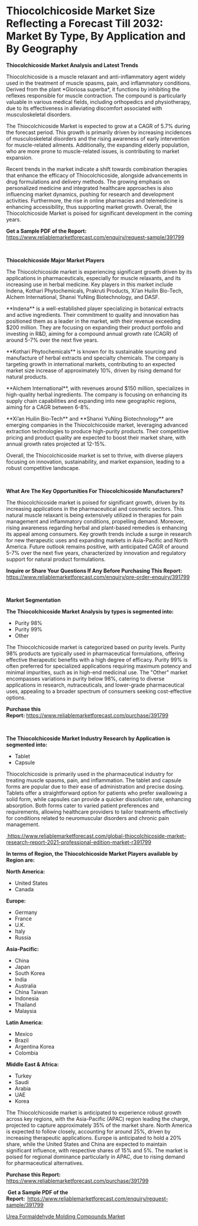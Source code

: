 <p><h1>Thiocolchicoside Market Size Reflecting a Forecast Till 2032: Market By Type, By Application and By Geography</h1></p><p><strong>Thiocolchicoside Market Analysis and Latest Trends</strong></p>
<p><p>Thiocolchicoside is a muscle relaxant and anti-inflammatory agent widely used in the treatment of muscle spasms, pain, and inflammatory conditions. Derived from the plant *Gloriosa superba*, it functions by inhibiting the reflexes responsible for muscle contraction. The compound is particularly valuable in various medical fields, including orthopedics and physiotherapy, due to its effectiveness in alleviating discomfort associated with musculoskeletal disorders.</p><p>The Thiocolchicoside Market is expected to grow at a CAGR of 5.7% during the forecast period. This growth is primarily driven by increasing incidences of musculoskeletal disorders and the rising awareness of early intervention for muscle-related ailments. Additionally, the expanding elderly population, who are more prone to muscle-related issues, is contributing to market expansion.</p><p>Recent trends in the market indicate a shift towards combination therapies that enhance the efficacy of Thiocolchicoside, alongside advancements in drug formulations and delivery methods. The growing emphasis on personalized medicine and integrated healthcare approaches is also influencing market dynamics, pushing for research and development activities. Furthermore, the rise in online pharmacies and telemedicine is enhancing accessibility, thus supporting market growth. Overall, the Thiocolchicoside Market is poised for significant development in the coming years.</p></p>
<p><strong>Get a Sample PDF of the Report:&nbsp;</strong> <a href="https://www.reliablemarketforecast.com/enquiry/request-sample/391799?utm_campaign=2235&utm_medium=2&utm_source=Github&utm_content=ia&utm_term=29032025&utm_id=thiocolchicoside">https://www.reliablemarketforecast.com/enquiry/request-sample/391799</a></p>
<p>&nbsp;</p>
<p><strong>Thiocolchicoside Major Market Players</strong></p>
<p><p>The Thiocolchicoside market is experiencing significant growth driven by its applications in pharmaceuticals, especially for muscle relaxants, and its increasing use in herbal medicine. Key players in this market include Indena, Kothari Phytochemicals, Prakruti Products, Xi’an Huilin Bio-Tech, Alchem International, Shanxi YuNing Biotechnology, and DASF.</p><p>**Indena** is a well-established player specializing in botanical extracts and active ingredients. Their commitment to quality and innovation has positioned them as a leader in the market, with their revenue exceeding $200 million. They are focusing on expanding their product portfolio and investing in R&D, aiming for a compound annual growth rate (CAGR) of around 5-7% over the next five years.</p><p>**Kothari Phytochemicals** is known for its sustainable sourcing and manufacture of herbal extracts and specialty chemicals. The company is targeting growth in international markets, contributing to an expected market size increase of approximately 10%, driven by rising demand for natural products.</p><p>**Alchem International**, with revenues around $150 million, specializes in high-quality herbal ingredients. The company is focusing on enhancing its supply chain capabilities and expanding into new geographic regions, aiming for a CAGR between 6-8%.</p><p>**Xi’an Huilin Bio-Tech** and **Shanxi YuNing Biotechnology** are emerging companies in the Thiocolchicoside market, leveraging advanced extraction technologies to produce high-purity products. Their competitive pricing and product quality are expected to boost their market share, with annual growth rates projected at 12-15%.</p><p>Overall, the Thiocolchicoside market is set to thrive, with diverse players focusing on innovation, sustainability, and market expansion, leading to a robust competitive landscape.</p></p>
<p>&nbsp;</p>
<p><strong>What Are The Key Opportunities For Thiocolchicoside Manufacturers?</strong></p>
<p><p>The thiocolchicoside market is poised for significant growth, driven by its increasing applications in the pharmaceutical and cosmetic sectors. This natural muscle relaxant is being extensively utilized in therapies for pain management and inflammatory conditions, propelling demand. Moreover, rising awareness regarding herbal and plant-based remedies is enhancing its appeal among consumers. Key growth trends include a surge in research for new therapeutic uses and expanding markets in Asia-Pacific and North America. Future outlook remains positive, with anticipated CAGR of around 5-7% over the next five years, characterized by innovation and regulatory support for natural product formulations.</p></p>
<p><strong>Inquire or Share Your Questions If Any Before Purchasing This Report:</strong> <a href="https://www.reliablemarketforecast.com/enquiry/pre-order-enquiry/391799?utm_campaign=2235&utm_medium=2&utm_source=Github&utm_content=ia&utm_term=29032025&utm_id=thiocolchicoside">https://www.reliablemarketforecast.com/enquiry/pre-order-enquiry/391799</a></p>
<p>&nbsp;</p>
<p><strong>Market Segmentation</strong></p>
<p><strong>The Thiocolchicoside Market Analysis by types is segmented into:</strong></p>
<p><ul><li>Purity 98%</li><li>Purity 99%</li><li>Other</li></ul></p>
<p><p>The Thiocolchicoside market is categorized based on purity levels. Purity 98% products are typically used in pharmaceutical formulations, offering effective therapeutic benefits with a high degree of efficacy. Purity 99% is often preferred for specialized applications requiring maximum potency and minimal impurities, such as in high-end medicinal use. The "Other" market encompasses variations in purity below 98%, catering to diverse applications in research, nutraceuticals, and lower-grade pharmaceutical uses, appealing to a broader spectrum of consumers seeking cost-effective options.</p></p>
<p><strong>Purchase this Report:&nbsp;</strong><a href="https://www.reliablemarketforecast.com/purchase/391799?utm_campaign=2235&utm_medium=2&utm_source=Github&utm_content=ia&utm_term=29032025&utm_id=thiocolchicoside">https://www.reliablemarketforecast.com/purchase/391799</a></p>
<p>&nbsp;</p>
<p><strong>The Thiocolchicoside Market Industry Research by Application is segmented into:</strong></p>
<p><ul><li>Tablet</li><li>Capsule</li></ul></p>
<p><p>Thiocolchicoside is primarily used in the pharmaceutical industry for treating muscle spasms, pain, and inflammation. The tablet and capsule forms are popular due to their ease of administration and precise dosing. Tablets offer a straightforward option for patients who prefer swallowing a solid form, while capsules can provide a quicker dissolution rate, enhancing absorption. Both forms cater to varied patient preferences and requirements, allowing healthcare providers to tailor treatments effectively for conditions related to neuromuscular disorders and chronic pain management.</p></p>
<p><a href="https://www.reliablemarketforecast.com/global-thiocolchicoside-market-research-report-2021-professional-edition-market-r391799?utm_campaign=2235&utm_medium=2&utm_source=Github&utm_content=ia&utm_term=29032025&utm_id=thiocolchicoside">&nbsp;https://www.reliablemarketforecast.com/global-thiocolchicoside-market-research-report-2021-professional-edition-market-r391799</a></p>
<p><strong>In terms of Region, the Thiocolchicoside Market Players available by Region are:</strong></p>
<p>
    <p> <strong> North America: </strong>
        <ul>
            <li>United States</li>
            <li>Canada</li>
        </ul>
        </p> 
    <p> <strong> Europe: </strong>
        <ul>
            <li>Germany</li>
            <li>France</li>
            <li>U.K.</li>
            <li>Italy</li>
            <li>Russia</li>
        </ul>
        </p> 
    <p> <strong> Asia-Pacific: </strong>
        <ul>
            <li>China</li>
            <li>Japan</li>
            <li>South Korea</li>
            <li>India</li>
            <li>Australia</li>
            <li>China Taiwan</li>
            <li>Indonesia</li>
            <li>Thailand</li>
            <li>Malaysia</li>
        </ul>
        </p> 
    <p> <strong> Latin America: </strong>
        <ul>
            <li>Mexico</li>
            <li>Brazil</li>
            <li>Argentina Korea</li>
            <li>Colombia</li>
        </ul>
        </p> 
    <p> <strong> Middle East & Africa: </strong>
        <ul>
            <li>Turkey</li>
            <li>Saudi</li>
            <li>Arabia</li>
            <li>UAE</li>
            <li>Korea</li>
        </ul>
    </p>
    </p>
<p><p>The Thiocolchicoside market is anticipated to experience robust growth across key regions, with the Asia-Pacific (APAC) region leading the charge, projected to capture approximately 35% of the market share. North America is expected to follow closely, accounting for around 25%, driven by increasing therapeutic applications. Europe is anticipated to hold a 20% share, while the United States and China are expected to maintain significant influence, with respective shares of 15% and 5%. The market is poised for regional dominance particularly in APAC, due to rising demand for pharmaceutical alternatives.</p></p>
<p><strong>Purchase this Report: </strong><a href="https://www.reliablemarketforecast.com/purchase/391799?utm_campaign=2235&utm_medium=2&utm_source=Github&utm_content=ia&utm_term=29032025&utm_id=thiocolchicoside">https://www.reliablemarketforecast.com/purchase/391799</a></p>
<p>&nbsp;<strong>Get a Sample PDF of the Report:&nbsp;&nbsp;</strong><a href="https://www.reliablemarketforecast.com/enquiry/request-sample/391799?utm_campaign=2235&utm_medium=2&utm_source=Github&utm_content=ia&utm_term=29032025&utm_id=thiocolchicoside">https://www.reliablemarketforecast.com/enquiry/request-sample/391799</a></p>
<p><strong></strong></p>
<p><p><a href="https://github.com/gullattedenna/Market-Research-Report-List-1/blob/main/urea-formaldehyde-molding-compounds-market.md?utm_campaign=2235&utm_medium=2&utm_source=Github&utm_content=ia&utm_term=29032025&utm_id=thiocolchicoside">Urea Formaldehyde Molding Compounds Market</a></p></p>